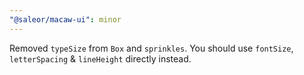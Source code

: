 ```yaml
---
"@saleor/macaw-ui": minor
---
```


Removed `typeSize` from `Box` and `sprinkles`. You should use `fontSize`, `letterSpacing` & `lineHeight` directly instead.
